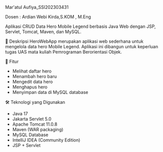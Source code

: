 Mar'atul Aufiya_SSI202303431

Dosen : Ardian Webi Kirda,S.KOM , M.Eng

Aplikasi CRUD Data Hero Mobile Legend berbasis Java Web dengan JSP, Servlet, Tomcat, Maven, dan MySQL.

📌 Deskripsi
HeroWebApp merupakan aplikasi web sederhana untuk mengelola data hero Mobile Legend. Aplikasi ini dibangun untuk keperluan tugas UAS mata kuliah Pemrograman Berorientasi Objek.

🎯 Fitur
- Melihat daftar hero
- Menambah hero baru
- Mengedit data hero
- Menghapus hero
- Menyimpan data di MySQL database

🛠 Teknologi yang Digunakan
- Java 17
- Jakarta Servlet 5.0
- Apache Tomcat 11.0.8
- Maven (WAR packaging)
- MySQL Database
- IntelliJ IDEA (Community Edition)
- JSP + Servlet

